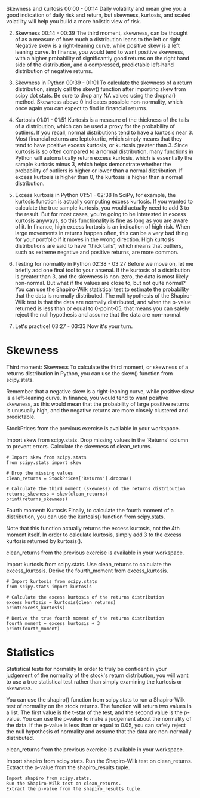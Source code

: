 Skewness and kurtosis
00:00 - 00:14
Daily volatility and mean give you a good indication of daily risk and return, but skewness, kurtosis, and scaled volatility will help you build a more holistic view of risk.

2. Skewness
00:14 - 00:39
The third moment, skewness, can be thought of as a measure of how much a distribution leans to the left or right. Negative skew is a right-leaning curve, while positive skew is a left leaning curve. In finance, you would tend to want positive skewness, with a higher probability of significantly good returns on the right hand side of the distribution, and a compressed, predictable left-hand distribution of negative returns.

3. Skewness in Python
00:39 - 01:01
To calculate the skewness of a return distribution, simply call the skew() function after importing skew from scipy dot stats. Be sure to drop any NA values using the dropna() method. Skewness above 0 indicates possible non-normality, which once again you can expect to find in financial returns.

4. Kurtosis
01:01 - 01:51
Kurtosis is a measure of the thickness of the tails of a distribution, which can be used a proxy for the probability of outliers. If you recall, normal distributions tend to have a kurtosis near 3. Most financial returns are leptokurtic, which simply means that they tend to have positive excess kurtosis, or kurtosis greater than 3. Since kurtosis is so often compared to a normal distribution, many functions in Python will automatically return excess kurtosis, which is essentially the sample kurtosis minus 3, which helps demonstrate whether the probability of outliers is higher or lower than a normal distribution. If excess kurtosis is higher than 0, the kurtosis is higher than a normal distribution.

5. Excess kurtosis in Python
01:51 - 02:38
In SciPy, for example, the kurtosis function is actually computing excess kurtosis. If you wanted to calculate the true sample kurtosis, you would actually need to add 3 to the result. But for most cases, you're going to be interested in excess kurtosis anyways, so this functionality is fine as long as you are aware of it. In finance, high excess kurtosis is an indication of high risk. When large movements in returns happen often, this can be a very bad thing for your portfolio if it moves in the wrong direction. High kurtosis distributions are said to have "thick tails", which means that outliers, such as extreme negative and positive returns, are more common.

6. Testing for normality in Python
02:38 - 03:27
Before we move on, let me briefly add one final tool to your arsenal. If the kurtosis of a distribution is greater than 3, and the skewness is non-zero, the data is most likely non-normal. But what if the values are close to, but not quite normal? You can use the Shapiro-Wilk statistical test to estimate the probability that the data is normally distributed. The null hypothesis of the Shapiro-Wilk test is that the data are normally distributed, and when the p-value returned is less than or equal to 0-point-05, that means you can safely reject the null hypothesis and assume that the data are non-normal.

7. Let's practice!
03:27 - 03:33
Now it's your turn.

# Skewness

Third moment: Skewness
To calculate the third moment, or skewness of a returns distribution in Python, you can use the skew() function from scipy.stats.

Remember that a negative skew is a right-leaning curve, while positive skew is a left-leaning curve. In finance, you would tend to want positive skewness, as this would mean that the probability of large positive returns is unusually high, and the negative returns are more closely clustered and predictable.

StockPrices from the previous exercise is available in your workspace.

Import skew from scipy.stats.
Drop missing values in the 'Returns' column to prevent errors.
Calculate the skewness of clean_returns.

```
# Import skew from scipy.stats
from scipy.stats import skew

# Drop the missing values
clean_returns = StockPrices['Returns'].dropna()

# Calculate the third moment (skewness) of the returns distribution
returns_skewness = skew(clean_returns)
print(returns_skewness)
```

Fourth moment: Kurtosis
Finally, to calculate the fourth moment of a distribution, you can use the kurtosis() function from scipy.stats.

Note that this function actually returns the excess kurtosis, not the 4th moment itself. In order to calculate kurtosis, simply add 3 to the excess kurtosis returned by kurtosis().

clean_returns from the previous exercise is available in your workspace.

Import kurtosis from scipy.stats.
Use clean_returns to calculate the excess_kurtosis.
Derive the fourth_moment from excess_kurtosis.

```
# Import kurtosis from scipy.stats
from scipy.stats import kurtosis

# Calculate the excess kurtosis of the returns distribution
excess_kurtosis = kurtosis(clean_returns)
print(excess_kurtosis)

# Derive the true fourth moment of the returns distribution
fourth_moment = excess_kurtosis + 3
print(fourth_moment)
```

# Statistics

Statistical tests for normality
In order to truly be confident in your judgement of the normality of the stock's return distribution, you will want to use a true statistical test rather than simply examining the kurtosis or skewness.

You can use the shapiro() function from scipy.stats to run a Shapiro-Wilk test of normality on the stock returns. The function will return two values in a list. The first value is the t-stat of the test, and the second value is the p-value. You can use the p-value to make a judgement about the normality of the data. If the p-value is less than or equal to 0.05, you can safely reject the null hypothesis of normality and assume that the data are non-normally distributed.

clean_returns from the previous exercise is available in your workspace.

Import shapiro from scipy.stats.
Run the Shapiro-Wilk test on clean_returns.
Extract the p-value from the shapiro_results tuple.

```
Import shapiro from scipy.stats.
Run the Shapiro-Wilk test on clean_returns.
Extract the p-value from the shapiro_results tuple.
```
